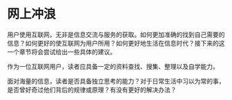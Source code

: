 # 网上冲浪

用户使用互联网，无非是信息交流与服务的获取。如何更加准确的找到自己需要的信息？如何更好的使互联网为用户所用？如何更好地生活在信息时代？接下来的这一个章节将会尝试给出一些具体的建议。

作为一位互联网用户，读者应具备一定的资料查找、搜集、整理以及自学能力。

面对海量的信息，读者是否具备独立思考的能力？对于日常生活中习以为常的事，是否曾好奇过他们背后的规律或原理？有没有更好的解决办法？
